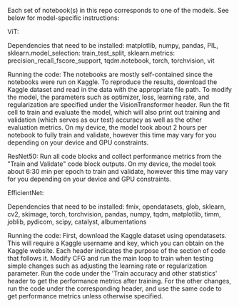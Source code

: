 Each set of notebook(s) in this repo corresponds to one of the models. See below for model-specific instructions:

ViT:

Dependencies that need to be installed: 
matplotlib,
numpy,
pandas,
PIL,
sklearn.model_selection: train_test_split,
sklearn.metrics: precision_recall_fscore_support,
tqdm.notebook,
torch,
torchvision,
vit

Running the code:
The notebooks are mostly self-contained since the notebooks were run on Kaggle. To reproduce the results, download the Kaggle dataset and read in the data with the appropriate file path. To modify the model, the parameters such as optimizer, loss, learning rate, and regularization are specified under the VisionTransformer header. Run the fit cell to train and evaluate the model, which will also print out training and validation (which serves as our test) accuracy as well as the other evaluation metrics. On my device, the model took about 2 hours per notebook to fully train and validate, however this time may vary for you depending on your device and GPU constraints.

ResNet50: 
Run all code blocks and collect performance metrics from the "Train and Validate" code block outputs. On my device, the model took about 6:30 min per epoch to train and validate, however this time may vary for you depending on your device and GPU constraints.

EfficientNet:

Dependencies that need to be installed:
fmix,
opendatasets,
glob,
sklearn,
cv2,
skimage, 
torch,
torchvision,
pandas,
numpy, 
tqdm, 
matplotlib,
timm,
joblib,
pydicom,
scipy,
catalyst,
albumentations

Running the code:
First, download the Kaggle dataset using opendatasets. This will require a Kaggle username and key, which you can obtain on the Kaggle website. Each header indicates the purpose of the section of code that follows it. Modify CFG and run the main loop to train when testing simple changes such as adjusting the learning rate or regularization parameter. Run the code under the 'Train accuracy and other statistics' header to get the performance metrics after training. For the other changes, run the code under the corresponding header, and use the same code to get performance metrics unless otherwise specified.
